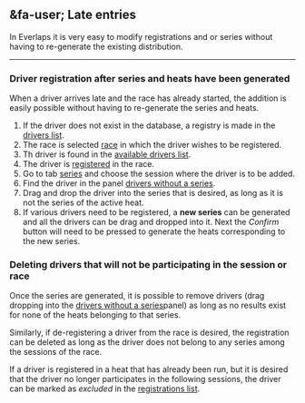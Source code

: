 ## &fa-user; Late entries

In Everlaps it is very easy to modify registrations and or series without having to re-generate the existing distribution.

---

### Driver registration after series and heats have been generated

When a driver arrives late and the race has already started, the addition is easily possible without having to re-generate the series and heats.

1. If the driver does not exist in the database, a registry is made in the [drivers list](../user-guide/drivers/index.html).
2. The race is selected [race](../user-guide/races/index.html) in which the driver wishes to be registered.
3. Th driver is found in the [available drivers list](../user-guide/races/index.html#pilotos-disponibles).
4. The driver is [registered](../user-guide/races/index.html#inscripciones) in the race.
5. Go to tab [series](../user-guide/races/index.html#series) and choose the session where the driver is to be added.
6. Find the driver in the panel [drivers without a series](../user-guide/races/index.html#pilotos-sin-serie).
7. Drag and drop the driver into the series that is desired, as long as it is not the series of the active heat.
8. If various drivers need to be registered, a **new series** can be generated and all the drivers can be drag and dropped into it. Next the *Confirm* button will need to be pressed to generate the heats corresponding to the new series.

### Deleting drivers that will not be participating in the session or race 

Once the series are generated, it is possible to remove drivers (drag dropping into the [drivers without a series](../user-guide/races/index.html#pilotos-sin-serie)panel) as long as no results exist for none of the heats belonging to that series.

Similarly, if de-registering a driver from the race is desired, the registration can be deleted as long as the driver does not belong to any series among the sessions of the race.

If a driver is registered in a heat that has already been run, but it is desired that the driver no longer participates in the following sessions, the driver can be marked as *excluded* in the [registrations list](../user-guide/races/index.html#inscripciones).


